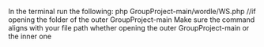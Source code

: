 In the terminal run the following:
php GroupProject-main/wordle/WS.php
//if opening the folder of the outer GroupProject-main
Make sure the command aligns with your file path whether opening the outer GroupProject-main or the inner one
